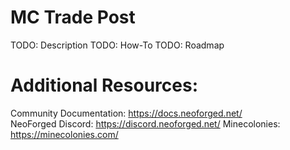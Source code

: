 MC Trade Post
=======
TODO: Description
TODO: How-To
TODO: Roadmap

Additional Resources: 
==========
Community Documentation: https://docs.neoforged.net/  
NeoForged Discord: https://discord.neoforged.net/
Minecolonies: https://minecolonies.com/
